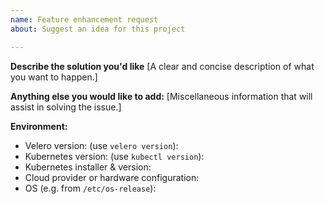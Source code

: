 ```yaml
---
name: Feature enhancement request
about: Suggest an idea for this project

---
```


**Describe the solution you'd like**
[A clear and concise description of what you want to happen.]


**Anything else you would like to add:**
[Miscellaneous information that will assist in solving the issue.]


**Environment:**

- Velero version: (use `velero version`):
- Kubernetes version: (use `kubectl version`):
- Kubernetes installer & version:
- Cloud provider or hardware configuration:
- OS (e.g. from `/etc/os-release`):
